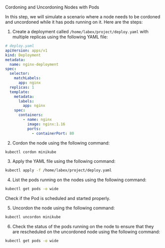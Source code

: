 Cordoning and Uncordoning Nodes with Pods

In this step, we will simulate a scenario where a node needs to be cordoned and uncordoned while it has pods running on it. Here are the steps:

1. Create a deployment called `/home/labex/project/deploy.yaml` with multiple replicas using the following YAML file:

```yaml
# deploy.yaml
apiVersion: apps/v1
kind: Deployment
metadata:
  name: nginx-deployment
spec:
  selector:
    matchLabels:
      app: nginx
  replicas: 1
  template:
    metadata:
      labels:
        app: nginx
    spec:
      containers:
        - name: nginx
          image: nginx:1.16
          ports:
            - containerPort: 80
```

2. Cordon the node using the following command:

```bash
kubectl cordon minikube
```

3. Apply the YAML file using the following command:

```bash
kubectl apply -f /home/labex/project/deploy.yaml
```

4. List the pods running on the nodes using the following command:

```bash
kubectl get pods -o wide
```

Check if the Pod is scheduled and started properly.

5. Uncordon the node using the following command:

```bash
kubectl uncordon minikube
```

6. Check the status of the pods running on the node to ensure that they are rescheduled on the uncordoned node using the following command:

```bash
kubectl get pods -o wide
```
